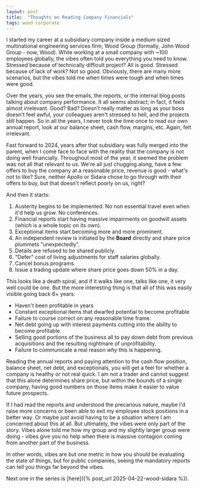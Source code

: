 ```yaml
---
layout: post
title:  "Thoughts on Reading Company Financials"
tags: wood corporate
---
```


I started my career at a subsidiary company inside a medium sized multinational engineering services firm, Wood Group (formally, John Wood Group - now, Wood). While working at a small company with ~100 employees globally, the vibes often told you everything you need to know. Stressed because of technically difficult project? All is good. Stressed because of lack of work? Not so good. Obviously, there are many more scenarios, but the vibes told me when times were tough and when times were good.

Over the years, you see the emails, the reports, or the internal blog posts talking about company performance. It all seems abstract; in fact, it feels almost irrelevant. Good? Bad? Doesn't really matter as long as your boss doesn't feel awful, your colleagues aren't stressed to hell, and the projects still happen. So in all the years, I never took the time once to read our own annual report, look at our balance sheet, cash flow, margins, etc. Again, felt irrelevant.

Fast forward to 2024, years after that subsidiary was fully merged into the parent, when I come face to face with the reality that the company is not doing well financially. Throughout most of the year, it seemed the problem was not all that relevant to us. We're all just chugging along, have a few offers to buy the company at a reasonable price, revenue is good - what's not to like? Sure, neither Apollo or Sidara chose to go through with their offers to buy, but that doesn't reflect poorly on us, right?

And then it starts:

1. Austerity begins to be implemented. No non essential travel even when it'd help us grow. No conferences.
2. Financial reports start having massive impairments on goodwill assets (which is a whole topic on its own).
3. Exceptional items start becoming more and more prominent.
4. An independent review is initiated by the **Board** directly and share price plummets "unexpectedly".
5. Details are refused to be shared publicly.
6. "Defer" cost of living adjustments for staff salaries globally.
7. Cancel bonus programs.
8. Issue a trading update where share price goes down 50% in a day.

This looks like a death spiral, and if it walks like one, talks like one, it very well could be one. But the more interesting thing is that all of this was easily visible going back 6+ years:

- Haven't been profitable in years
- Constant exceptional items that dwarfed potential to become profitable
- Failure to course correct on any reasonable time frame.
- Net debt going up with interest payments cutting into the ability to become profitable
- Selling good portions of the business all to pay down debt from previous acquisitions and the resulting nightmare of unprofitability.
- Failure to communicate a real reason *why* this is happening.

Reading the annual reports and paying attention to the cash flow position, balance sheet, net debt, and exceptionals, you will get a feel for whether a company is healthy or not real quick. I am not a trader and cannot suggest that this alone determines share price, but within the bounds of a single company, having good numbers on those items make it easier to value future prospects.

If I had read the reports and understood the precarious nature, maybe I'd raise more concerns or been able to exit my employee stock positions in a better way. Or maybe just avoid having to be a situation where I am concerned about this at all. But ultimately, the vibes were only part of the story. Vibes alone told me how my group and my slightly larger group were doing - vibes give you no help when there is massive contagion coming from another part of the business.

In other words, vibes are but one metric in how you should be evaluating the state of things, but for public companies, seeing the mandatory reports can tell you things far beyond the vibes.

Next one in the series is [here]({% post_url 2025-04-22-wood-sidara %}).

